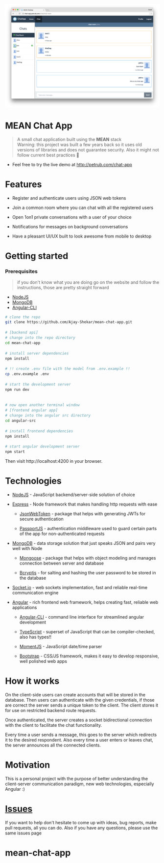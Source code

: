 ![Preview](./preview/desktop-preview.png)

# MEAN Chat App

> A small chat application built using the **MEAN** stack  
> Warning: this project was built a few years back so it uses old versions of libraries and does not guarantee security. Also it might not follow current best practices 🤔

- Feel free to try the live demo at http://petrub.com/chat-app

# Features

- Register and authenticate users using JSON web tokens

- Join a common room where you can chat with all the registered users

- Open 1on1 private conversations with a user of your choice

- Notifications for messages on background conversations

- Have a pleasant UI/UX built to look awesome from mobile to desktop



# Getting started

### Prerequisites

> if you don't know what you are doing go on the website and follow the instructions, those are pretty straight forward

- [NodeJS](https://nodejs.org)
- [MongoDB](https://www.mongodb.com/)
- [Angular-CLI](https://cli.angular.io/)

```bash
# clone the repo
git clone https://github.com/Ajay-Shekar/mean-chat-app.git

# [backend api]
# change into the repo directory
cd mean-chat-app

# install server dependencies
npm install

# !! create .env file with the model from .env.example !!
cp .env.example .env

# start the development server
npm run dev


# now open another terminal window
# [frontend angular app]
# change into the angular src directory
cd angular-src

# install frontend dependencies
npm install

# start angular development server
npm start
```

Then visit http://localhost:4200 in your browser.

# Technologies

- [NodeJS](https://nodejs.org/) - JavaScript backend/server-side solution of choice

- [Express](https://expressjs.com/) - Node framework that makes handling http requests with ease

  - [JsonWebToken](https://www.npmjs.com/package/jsonwebtoken) - package that helps with generating JWTs for secure authentication

  - [PassportJS](http://passportjs.org/) - authentication middleware used to guard certain parts of the app for non-authenticated requests

- [MongoDB](https://www.mongodb.com/) - data storage solution that just speaks JSON and pairs very well with Node

  - [Mongoose](http://mongoosejs.com/) - package that helps with object modeling and manages connection between server and database

  - [Bcryptjs](https://www.npmjs.com/package/bcryptjs) - for salting and hashing the user password to be stored in the database

- [Socket.io](https://socket.io/) - web sockets implementation, fast and reliable real-time communication engine

- [Angular](https://angular.io/) - rich frontend web framework, helps creating fast, reliable web applications

  - [Angular-CLI](https://cli.angular.io/) - command line interface for streamlined angular development

  - [TypeScript](https://www.typescriptlang.org/) - superset of JavaScript that can be compiler-checked, also has types!!

  - [MomentJS](https://momentjs.com/) - JavaScript date/time parser

  - [Bootstrap](http://getbootstrap.com/) - CSS/JS framework, makes it easy to develop responsive, well polished web apps

# How it works

On the client-side users can create accounts that will be stored in the database. Then users can authenticate with the given credentials, if those are correct the server sends a unique token to the client. The client stores it for use on restricted backend route requests.

Once authenticated, the server creates a socket bidirectional connection with the client to facilitate the chat functionality.

Every time a user sends a message, this goes to the server which redirects it to the desired respondent. Also every time a user enters or leaves chat, the server announces all the connected clients.

# Motivation

This is a personal project with the purpose of better understanding the client-server communication paradigm, new web technologies, especially Angular :)



# [Issues](https://github.com/Ajay-Shekar/mean-chat-app/issues)

If you want to help don't hesitate to come up with ideas, bug reports, make pull requests, all you can do. Also if you have any questions, please use the same issues page
# mean-chat-app
